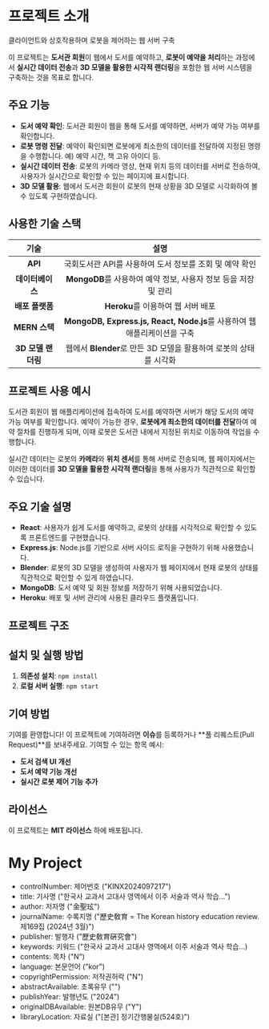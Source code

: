 # 프로젝트 소개

클라이언트와 상호작용하며 로봇을 제어하는 웹 서버 구축

이 프로젝트는 **도서관 회원**이 웹에서 도서를 예약하고, **로봇이 예약을 처리**하는 과정에서 **실시간 데이터 전송**과 **3D 모델을 활용한 시각적 랜더링**을 포함한 웹 서버 시스템을 구축하는 것을 목표로 합니다.

## 주요 기능
- **도서 예약 확인**: 도서관 회원이 웹을 통해 도서를 예약하면, 서버가 예약 가능 여부를 확인합니다.
- **로봇 명령 전달**: 예약이 확인되면 로봇에게 최소한의 데이터를 전달하여 지정된 명령을 수행합니다. 예) 예약 시간, 책 고유 아이디 등.
- **실시간 데이터 전송**: 로봇의 카메라 영상, 현재 위치 등의 데이터를 서버로 전송하여, 사용자가 실시간으로 확인할 수 있는 페이지에 표시합니다.
- **3D 모델 활용**: 웹에서 도서관 회원이 로봇의 현재 상황을 3D 모델로 시각화하여 볼 수 있도록 구현하였습니다.

## 사용한 기술 스택
| 기술 | 설명 |
|:--:|:--:|
| **API** | 국회도서관 API를 사용하여 도서 정보를 조회 및 예약 확인 |
| **데이터베이스** | **MongoDB**를 사용하여 예약 정보, 사용자 정보 등을 저장 및 관리 |
| **배포 플랫폼** | **Heroku**를 이용하여 웹 서버 배포 |
| **MERN 스택** | **MongoDB, Express.js, React, Node.js**를 사용하여 웹 애플리케이션을 구축 |
| **3D 모델 랜더링** | 웹에서 **Blender**로 만든 3D 모델을 활용하여 로봇의 상태를 시각화 |

## 프로젝트 사용 예시
도서관 회원이 웹 애플리케이션에 접속하여 도서를 예약하면 서버가 해당 도서의 예약 가능 여부를 확인합니다. 예약이 가능한 경우, **로봇에게 최소한의 데이터를 전달**하여 예약 절차를 진행하게 되며, 이때 로봇은 도서관 내에서 지정된 위치로 이동하여 작업을 수행합니다. 

실시간 데이터는 로봇의 **카메라**와 **위치 센서**를 통해 서버로 전송되며, 웹 페이지에서는 이러한 데이터를 **3D 모델을 활용한 시각적 랜더링**을 통해 사용자가 직관적으로 확인할 수 있습니다.

## 주요 기술 설명
- **React**: 사용자가 쉽게 도서를 예약하고, 로봇의 상태를 시각적으로 확인할 수 있도록 프론트엔드를 구현했습니다.
- **Express.js**: Node.js를 기반으로 서버 사이드 로직을 구현하기 위해 사용했습니다.
- **Blender**: 로봇의 3D 모델을 생성하여 사용자가 웹 페이지에서 현재 로봇의 상태를 직관적으로 확인할 수 있게 하였습니다.
- **MongoDB**: 도서 예약 및 회원 정보를 저장하기 위해 사용되었습니다.
- **Heroku**: 배포 및 서버 관리에 사용된 클라우드 플랫폼입니다.

## 프로젝트 구조

## 설치 및 실행 방법
1. **의존성 설치**:
   ``` npm install ```
2. **로컬 서버 실행**:
   ``` npm start ```


## 기여 방법
기여를 환영합니다! 이 프로젝트에 기여하려면 **이슈**를 등록하거나 **풀 리퀘스트(Pull Request)**를 보내주세요.
기여할 수 있는 항목 예시:
- **도서 검색 UI 개선**
- **도서 예약 기능 개선**
- **실시간 로봇 제어 기능 추가**

## 라이선스
이 프로젝트는 **MIT 라이선스** 하에 배포됩니다.

# My Project
- controlNumber: 제어번호 ("KINX2024097217")
- title: 기사명 ("한국사 교과서 고대사 영역에서 이주 서술과 역사 학습...")
- author: 저자명 ("金聖玹")
- journalName: 수록지명 ("歷史敎育 = The Korean history education review. 제169집 (2024년 3월)")
- publisher: 발행자 ("歷史敎育硏究會")
- keywords: 키워드 ("한국사 교과서 고대사 영역에서 이주 서술과 역사 학습...)
- contents: 목차 ("N")
- language: 본문언어 ("kor")
- copyrightPermission: 저작권허락 ("N")
- abstractAvailable: 초록유무 ("")
- publishYear: 발행년도 ("2024")
- originalDBAvailable: 원본DB유무 ("Y")
- libraryLocation: 자료실 ("[본관] 정기간행물실(524호)")
